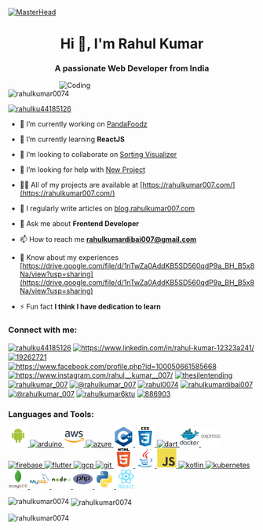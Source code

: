[![MasterHead](https://www.scmgalaxy.com/tutorials/wp-content/uploads/2021/09/Full-stack-developer-1.png)](https://Rahul_Kumar.io)
<h1 align="center">Hi 👋, I'm Rahul Kumar</h1>
<h3 align="center">A passionate Web Developer from India</h3>
<img align="right" alt="Coding" width="400" src="https://camo.githubusercontent.com/c1dcb74cc1c1835b1d716f5051499a2814c683c806b15f04b0eba492863703e9/68747470733a2f2f63646e2e6472696262626c652e636f6d2f75736572732f3733303730332f73637265656e73686f74732f363538313234332f6176656e746f2e676966">

<p align="left"> <img src="https://komarev.com/ghpvc/?username=rahulkumar0074&label=Profile%20views&color=0e75b6&style=flat" alt="rahulkumar0074" /> </p>

<p align="left"> <a href="https://twitter.com/rahulku44185126" target="blank"><img src="https://img.shields.io/twitter/follow/rahulku44185126?logo=twitter&style=for-the-badge" alt="rahulku44185126" /></a> </p>

- 🔭 I’m currently working on [PandaFoodz](https://home.pandafoodz.com/)

- 🌱 I’m currently learning **ReactJS**

- 👯 I’m looking to collaborate on [Sorting Visualizer](---------------------------)

- 🤝 I’m looking for help with [New Project](www.rahulkumar)

- 👨‍💻 All of my projects are available at [https://rahulkumar007.com/](https://rahulkumar007.com/)

- 📝 I regularly write articles on [blog.rahulkumar007.com](blog.rahulkumar007.com)

- 💬 Ask me about **Frontend Developer**

- 📫 How to reach me **rahulkumardibai007@gmail.com**

- 📄 Know about my experiences [https://drive.google.com/file/d/1nTwZa0AddKB5SD560qdP9a_BH_B5x8Na/view?usp=sharing](https://drive.google.com/file/d/1nTwZa0AddKB5SD560qdP9a_BH_B5x8Na/view?usp=sharing)

- ⚡ Fun fact **I think I have dedication to learn**

<h3 align="left">Connect with me:</h3>
<p align="left">
<a href="https://twitter.com/rahulku44185126" target="blank"><img align="center" src="https://raw.githubusercontent.com/rahuldkjain/github-profile-readme-generator/master/src/images/icons/Social/twitter.svg" alt="rahulku44185126" height="30" width="40" /></a>
<a href="https://linkedin.com/in/https://www.linkedin.com/in/rahul-kumar-12323a241/" target="blank"><img align="center" src="https://raw.githubusercontent.com/rahuldkjain/github-profile-readme-generator/master/src/images/icons/Social/linked-in-alt.svg" alt="https://www.linkedin.com/in/rahul-kumar-12323a241/" height="30" width="40" /></a>
<a href="https://stackoverflow.com/users/19262721" target="blank"><img align="center" src="https://raw.githubusercontent.com/rahuldkjain/github-profile-readme-generator/master/src/images/icons/Social/stack-overflow.svg" alt="19262721" height="30" width="40" /></a>
<a href="https://fb.com/https://www.facebook.com/profile.php?id=100050661585668" target="blank"><img align="center" src="https://raw.githubusercontent.com/rahuldkjain/github-profile-readme-generator/master/src/images/icons/Social/facebook.svg" alt="https://www.facebook.com/profile.php?id=100050661585668" height="30" width="40" /></a>
<a href="https://instagram.com/https://www.instagram.com/rahul._.kumar__007/" target="blank"><img align="center" src="https://raw.githubusercontent.com/rahuldkjain/github-profile-readme-generator/master/src/images/icons/Social/instagram.svg" alt="https://www.instagram.com/rahul._.kumar__007/" height="30" width="40" /></a>
<a href="https://www.youtube.com/c/thesilentending" target="blank"><img align="center" src="https://raw.githubusercontent.com/rahuldkjain/github-profile-readme-generator/master/src/images/icons/Social/youtube.svg" alt="thesilentending" height="30" width="40" /></a>
<a href="https://www.codechef.com/users/rahulkumar_007" target="blank"><img align="center" src="https://cdn.jsdelivr.net/npm/simple-icons@3.1.0/icons/codechef.svg" alt="rahulkumar_007" height="30" width="40" /></a>
<a href="https://www.hackerrank.com/@rahulkumar_007" target="blank"><img align="center" src="https://raw.githubusercontent.com/rahuldkjain/github-profile-readme-generator/master/src/images/icons/Social/hackerrank.svg" alt="@rahulkumar_007" height="30" width="40" /></a>
<a href="https://codeforces.com/profile/rahul0074" target="blank"><img align="center" src="https://raw.githubusercontent.com/rahuldkjain/github-profile-readme-generator/master/src/images/icons/Social/codeforces.svg" alt="rahul0074" height="30" width="40" /></a>
<a href="https://www.leetcode.com/rahulkumardibai007" target="blank"><img align="center" src="https://raw.githubusercontent.com/rahuldkjain/github-profile-readme-generator/master/src/images/icons/Social/leet-code.svg" alt="rahulkumardibai007" height="30" width="40" /></a>
<a href="https://www.hackerearth.com/@rahulkumar_007" target="blank"><img align="center" src="https://raw.githubusercontent.com/rahuldkjain/github-profile-readme-generator/master/src/images/icons/Social/hackerearth.svg" alt="@rahulkumar_007" height="30" width="40" /></a>
<a href="https://auth.geeksforgeeks.org/user/rahulkumar6ktu" target="blank"><img align="center" src="https://raw.githubusercontent.com/rahuldkjain/github-profile-readme-generator/master/src/images/icons/Social/geeks-for-geeks.svg" alt="rahulkumar6ktu" height="30" width="40" /></a>
<a href="https://discord.gg/886903" target="blank"><img align="center" src="https://raw.githubusercontent.com/rahuldkjain/github-profile-readme-generator/master/src/images/icons/Social/discord.svg" alt="886903" height="30" width="40" /></a>
</p>

<h3 align="left">Languages and Tools:</h3>
<p align="left"> <a href="https://developer.android.com" target="_blank" rel="noreferrer"> <img src="https://raw.githubusercontent.com/devicons/devicon/master/icons/android/android-original-wordmark.svg" alt="android" width="40" height="40"/> </a> <a href="https://www.arduino.cc/" target="_blank" rel="noreferrer"> <img src="https://cdn.worldvectorlogo.com/logos/arduino-1.svg" alt="arduino" width="40" height="40"/> </a> <a href="https://aws.amazon.com" target="_blank" rel="noreferrer"> <img src="https://raw.githubusercontent.com/devicons/devicon/master/icons/amazonwebservices/amazonwebservices-original-wordmark.svg" alt="aws" width="40" height="40"/> </a> <a href="https://azure.microsoft.com/en-in/" target="_blank" rel="noreferrer"> <img src="https://www.vectorlogo.zone/logos/microsoft_azure/microsoft_azure-icon.svg" alt="azure" width="40" height="40"/> </a> <a href="https://www.w3schools.com/cpp/" target="_blank" rel="noreferrer"> <img src="https://raw.githubusercontent.com/devicons/devicon/master/icons/cplusplus/cplusplus-original.svg" alt="cplusplus" width="40" height="40"/> </a> <a href="https://www.w3schools.com/css/" target="_blank" rel="noreferrer"> <img src="https://raw.githubusercontent.com/devicons/devicon/master/icons/css3/css3-original-wordmark.svg" alt="css3" width="40" height="40"/> </a> <a href="https://dart.dev" target="_blank" rel="noreferrer"> <img src="https://www.vectorlogo.zone/logos/dartlang/dartlang-icon.svg" alt="dart" width="40" height="40"/> </a> <a href="https://www.docker.com/" target="_blank" rel="noreferrer"> <img src="https://raw.githubusercontent.com/devicons/devicon/master/icons/docker/docker-original-wordmark.svg" alt="docker" width="40" height="40"/> </a> <a href="https://expressjs.com" target="_blank" rel="noreferrer"> <img src="https://raw.githubusercontent.com/devicons/devicon/master/icons/express/express-original-wordmark.svg" alt="express" width="40" height="40"/> </a> <a href="https://firebase.google.com/" target="_blank" rel="noreferrer"> <img src="https://www.vectorlogo.zone/logos/firebase/firebase-icon.svg" alt="firebase" width="40" height="40"/> </a> <a href="https://flutter.dev" target="_blank" rel="noreferrer"> <img src="https://www.vectorlogo.zone/logos/flutterio/flutterio-icon.svg" alt="flutter" width="40" height="40"/> </a> <a href="https://cloud.google.com" target="_blank" rel="noreferrer"> <img src="https://www.vectorlogo.zone/logos/google_cloud/google_cloud-icon.svg" alt="gcp" width="40" height="40"/> </a> <a href="https://git-scm.com/" target="_blank" rel="noreferrer"> <img src="https://www.vectorlogo.zone/logos/git-scm/git-scm-icon.svg" alt="git" width="40" height="40"/> </a> <a href="https://www.w3.org/html/" target="_blank" rel="noreferrer"> <img src="https://raw.githubusercontent.com/devicons/devicon/master/icons/html5/html5-original-wordmark.svg" alt="html5" width="40" height="40"/> </a> <a href="https://www.java.com" target="_blank" rel="noreferrer"> <img src="https://raw.githubusercontent.com/devicons/devicon/master/icons/java/java-original.svg" alt="java" width="40" height="40"/> </a> <a href="https://developer.mozilla.org/en-US/docs/Web/JavaScript" target="_blank" rel="noreferrer"> <img src="https://raw.githubusercontent.com/devicons/devicon/master/icons/javascript/javascript-original.svg" alt="javascript" width="40" height="40"/> </a> <a href="https://kotlinlang.org" target="_blank" rel="noreferrer"> <img src="https://www.vectorlogo.zone/logos/kotlinlang/kotlinlang-icon.svg" alt="kotlin" width="40" height="40"/> </a> <a href="https://kubernetes.io" target="_blank" rel="noreferrer"> <img src="https://www.vectorlogo.zone/logos/kubernetes/kubernetes-icon.svg" alt="kubernetes" width="40" height="40"/> </a> <a href="https://www.mongodb.com/" target="_blank" rel="noreferrer"> <img src="https://raw.githubusercontent.com/devicons/devicon/master/icons/mongodb/mongodb-original-wordmark.svg" alt="mongodb" width="40" height="40"/> </a> <a href="https://www.mysql.com/" target="_blank" rel="noreferrer"> <img src="https://raw.githubusercontent.com/devicons/devicon/master/icons/mysql/mysql-original-wordmark.svg" alt="mysql" width="40" height="40"/> </a> <a href="https://nodejs.org" target="_blank" rel="noreferrer"> <img src="https://raw.githubusercontent.com/devicons/devicon/master/icons/nodejs/nodejs-original-wordmark.svg" alt="nodejs" width="40" height="40"/> </a> <a href="https://www.php.net" target="_blank" rel="noreferrer"> <img src="https://raw.githubusercontent.com/devicons/devicon/master/icons/php/php-original.svg" alt="php" width="40" height="40"/> </a> <a href="https://www.python.org" target="_blank" rel="noreferrer"> <img src="https://raw.githubusercontent.com/devicons/devicon/master/icons/python/python-original.svg" alt="python" width="40" height="40"/> </a> <a href="https://reactjs.org/" target="_blank" rel="noreferrer"> <img src="https://raw.githubusercontent.com/devicons/devicon/master/icons/react/react-original-wordmark.svg" alt="react" width="40" height="40"/> </a> </p>

<p><img align="left" src="https://github-readme-stats.vercel.app/api/top-langs?username=rahulkumar0074&show_icons=true&locale=en&layout=compact" alt="rahulkumar0074" /></p>

<p>&nbsp;<img align="center" src="https://github-readme-stats.vercel.app/api?username=rahulkumar0074&show_icons=true&locale=en" alt="rahulkumar0074" /></p>

<p><img align="center" src="https://github-readme-streak-stats.herokuapp.com/?user=rahulkumar0074&" alt="rahulkumar0074" /></p>
